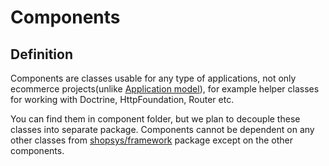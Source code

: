 # Components

## Definition
Components are classes usable for any type of applications, not only ecommerce projects(unlike [Application model](../model/introduction-to-model-architecture.md)),
for example helper classes for working with Doctrine, HttpFoundation, Router etc.

You can find them in component folder, but we plan to decouple these classes into separate package.
Components cannot be dependent on any other classes from [shopsys/framework](https://github.com/shopsys/framework) package except on the other components.
